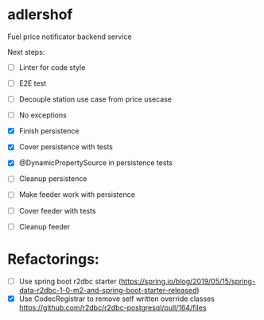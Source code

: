 
# adlershof
Fuel price notificator backend service

Next steps:
- [ ] Linter for code style
- [ ] E2E test
- [ ] Decouple station use case from price usecase
- [ ] No exceptions
- [x] Finish persistence
- [x] Cover persistence with tests
- [x] @DynamicPropertySource in persistence tests
- [ ] Cleanup persistence
- [ ] Make feeder work with persistence
- [ ] Cover feeder with tests
- [ ] Cleanup feeder



# Refactorings:
- [ ] Use spring boot r2dbc starter (https://spring.io/blog/2019/05/15/spring-data-r2dbc-1-0-m2-and-spring-boot-starter-released)
- [x] Use CodecRegistrar to remove self written override classes https://github.com/r2dbc/r2dbc-postgresql/pull/164/files